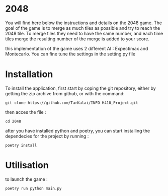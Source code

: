# 2048

You will find here below the instructions and details on the 2048 game. The goal of the game is to merge as much tiles as possible and try to reach the 2048 tile. To merge tiles they need to have the same number, and each time tiles merge the resulting number of the merge is added to your score.

this implementation of the game uses 2 different AI : Expectimax and Montecarlo. You can fine tune the settings in the setting.py file

# Installation

To install the application, first start by coping the git repository, either by getting the zip archive from github, or with the command:

```
git clone https://github.com/TarKalai/INFO-H410_Project.git
```
then acces the file :
```
cd 2048
```
after you have installed python and poetry, you can start installing the dependecies for the project by running :
```
poetry install
```
# Utilisation 
to launch the game :
```
poetry run python main.py
```